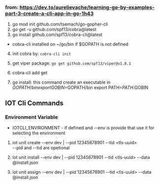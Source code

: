 ### from: https://dev.to/aurelievache/learning-go-by-examples-part-3-create-a-cli-app-in-go-1h43

1. go mod init github.com/tsemach/go-gopher-cli
2. go get -u github.com/spf13/cobra@latest
3. go install github.com/spf13/cobra-cli@latest
  - cobra-cli installed on ~/go/bin if $GOPATH is not defined

4. init cobra by: `cobra-cli init`
5. get viper package: `go get github.com/spf13/viper@v1.8.1`
6. cobra-cli add get

7. go install: this command create an executable in $GOPATH/bin
  export GOBIN=$GOPATH/bin
  export PATH=$PATH:$GOBIN

## IOT Cli Commands

### Environment Variable
- IOTCLI_ENVIRONMENT - if defined and --env is provide that use it for selecting the environment

1. iot unit create --env dev | --pid 12345678901 --tid &lt;tls-uuid&#62;<br>
   --pid and --tid are opetional

2. iot unit install --env dev | --pid 12345678901 --tid &lt;tls-uuid&#62; --data @install.json

3. iot unit assign --env dev | --pid 12345678901 --tid &lt;tls-uuid&#62; --data @install.json

